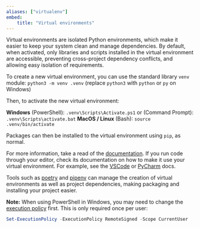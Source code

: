 ```yaml
---
aliases: ["virtualenv"]
embed:
    title: "Virtual environments"
---
```


Virtual environments are isolated Python environments, which make it easier to keep your system clean and manage dependencies. By default, when activated, only libraries and scripts installed in the virtual environment are accessible, preventing cross-project dependency conflicts, and allowing easy isolation of requirements.

To create a new virtual environment, you can use the standard library `venv` module: `python3 -m venv .venv` (replace `python3` with `python` or `py` on Windows)

Then, to activate the new virtual environment:

**Windows** (PowerShell): `.venv\Scripts\Activate.ps1`
or (Command Prompt): `.venv\Scripts\activate.bat`
**MacOS / Linux** (Bash): `source .venv/bin/activate`

Packages can then be installed to the virtual environment using `pip`, as normal.

For more information, take a read of the [documentation](https://docs.python.org/3/library/venv.html). If you run code through your editor, check its documentation on how to make it use your virtual environment. For example, see the [VSCode](https://code.visualstudio.com/docs/python/environments#_select-and-activate-an-environment) or [PyCharm](https://www.jetbrains.com/help/pycharm/creating-virtual-environment.html) docs.

Tools such as [poetry](https://python-poetry.org/docs/basic-usage/) and [pipenv](https://pipenv.pypa.io/en/latest/) can manage the creation of virtual environments as well as project dependencies, making packaging and installing your project easier.

**Note:** When using PowerShell in Windows, you may need to change the [execution policy](https://docs.microsoft.com/en-us/powershell/module/microsoft.powershell.core/about/about_execution_policies) first. This is only required once per user:
```ps1
Set-ExecutionPolicy -ExecutionPolicy RemoteSigned -Scope CurrentUser
```
